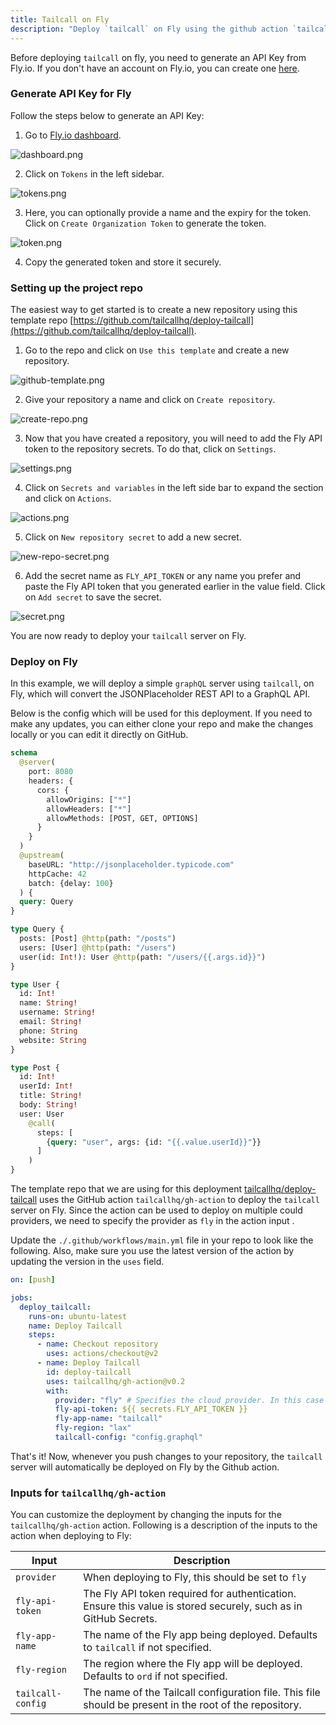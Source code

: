 ```yaml
---
title: Tailcall on Fly
description: "Deploy `tailcall` on Fly using the github action `tailcallhq/gh-action`"
---
```


Before deploying `tailcall` on fly, you need to generate an API Key from Fly.io. If you don't have an account on Fly.io, you can create one [here](https://fly.io/app/sign-up).

### Generate API Key for Fly

Follow the steps below to generate an API Key:

1. Go to [Fly.io dashboard](https://fly.io/dashboard).

![dashboard.png](../../static/images/fly/dashboard.png)

2. Click on `Tokens` in the left sidebar.

![tokens.png](../../static/images/fly/tokens.png)

3. Here, you can optionally provide a name and the expiry for the token. Click on `Create Organization Token` to generate the token.

![token.png](../../static/images/fly/token.png)

4. Copy the generated token and store it securely.

### Setting up the project repo

The easiest way to get started is to create a new repository using this template repo [https://github.com/tailcallhq/deploy-tailcall](https://github.com/tailcallhq/deploy-tailcall).

1. Go to the repo and click on `Use this template` and create a new repository.

![github-template.png](../../static/images/fly/github-template.png)

2. Give your repository a name and click on `Create repository`.

![create-repo.png](../../static/images/fly/create-repo.png)

3. Now that you have created a repository, you will need to add the Fly API token to the repository secrets. To do that, click on `Settings`.

![settings.png](../../static/images/fly/settings.png)

4. Click on `Secrets and variables` in the left side bar to expand the section and click on `Actions`.

![actions.png](../../static/images/fly/actions.png)

5. Click on `New repository secret` to add a new secret.

![new-repo-secret.png](../../static/images/fly/new-repo-secret.png)

6. Add the secret name as `FLY_API_TOKEN` or any name you prefer and paste the Fly API token that you generated earlier in the value field. Click on `Add secret` to save the secret.

![secret.png](../../static/images/fly/secret.png)

You are now ready to deploy your `tailcall` server on Fly.

### Deploy on Fly

In this example, we will deploy a simple `graphQL` server using `tailcall`, on Fly, which will convert the JSONPlaceholder REST API to a GraphQL API.

Below is the config which will be used for this deployment. If you need to make any updates, you can either clone your repo and make the changes locally or you can edit it directly on GitHub.

```graphql
schema
  @server(
    port: 8080
    headers: {
      cors: {
        allowOrigins: ["*"]
        allowHeaders: ["*"]
        allowMethods: [POST, GET, OPTIONS]
      }
    }
  )
  @upstream(
    baseURL: "http://jsonplaceholder.typicode.com"
    httpCache: 42
    batch: {delay: 100}
  ) {
  query: Query
}

type Query {
  posts: [Post] @http(path: "/posts")
  users: [User] @http(path: "/users")
  user(id: Int!): User @http(path: "/users/{{.args.id}}")
}

type User {
  id: Int!
  name: String!
  username: String!
  email: String!
  phone: String
  website: String
}

type Post {
  id: Int!
  userId: Int!
  title: String!
  body: String!
  user: User
    @call(
      steps: [
        {query: "user", args: {id: "{{.value.userId}}"}}
      ]
    )
}
```

The template repo that we are using for this deployment [tailcallhq/deploy-tailcall](https://github.com/tailcallhq/deploy-tailcall) uses the GitHub action `tailcallhq/gh-action` to deploy the `tailcall` server on Fly. Since the action can be used to deploy on multiple could providers, we need to specify the provider as `fly` in the action input .

Update the `./.github/workflows/main.yml` file in your repo to look like the following. Also, make sure you use the latest version of the action by updating the version in the `uses` field.

```yaml
on: [push]

jobs:
  deploy_tailcall:
    runs-on: ubuntu-latest
    name: Deploy Tailcall
    steps:
      - name: Checkout repository
        uses: actions/checkout@v2
      - name: Deploy Tailcall
        id: deploy-tailcall
        uses: tailcallhq/gh-action@v0.2
        with:
          provider: "fly" # Specifies the cloud provider. In this case 'fly'
          fly-api-token: ${{ secrets.FLY_API_TOKEN }}
          fly-app-name: "tailcall"
          fly-region: "lax"
          tailcall-config: "config.graphql"
```

That's it! Now, whenever you push changes to your repository, the `tailcall` server will automatically be deployed on Fly by the Github action.

### Inputs for `tailcallhq/gh-action`

You can customize the deployment by changing the inputs for the `tailcallhq/gh-action` action. Following is a description of the inputs to the action when deploying to Fly:

| Input             | Description                                                                                                     |
| ----------------- | --------------------------------------------------------------------------------------------------------------- |
| `provider`        | When deploying to Fly, this should be set to `fly`                                                              |
| `fly-api-token`   | The Fly API token required for authentication. Ensure this value is stored securely, such as in GitHub Secrets. |
| `fly-app-name`    | The name of the Fly app being deployed. Defaults to `tailcall` if not specified.                                |
| `fly-region`      | The region where the Fly app will be deployed. Defaults to `ord` if not specified.                              |
| `tailcall-config` | The name of the Tailcall configuration file. This file should be present in the root of the repository.         |
